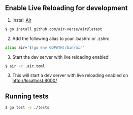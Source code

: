 ## Enable Live Reloading for development

1. Install [Air](https://github.com/air-verse/air)

```bash
$ go install github.com/air-verse/air@latest
```

2. Add the following alias to your .bashrc or .zshrc

```bash
alias air='$(go env GOPATH)/bin/air'
```

3. Start the dev server with live reloading enabled

```bash
$ air -c .air.toml
```

3. This will start a dev server with live reloading enabled on [http://localhost:8000/](http://localhost:8000/)

## Running tests

```bash
$ go test -v ./tests
```
